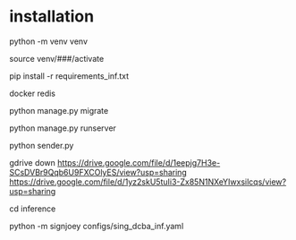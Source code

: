 # installation


python -m venv venv

source venv/###/activate

pip install -r requirements_inf.txt

docker redis

python manage.py migrate

python manage.py runserver

python sender.py

gdrive down
https://drive.google.com/file/d/1eepjg7H3e-SCsDVBr9Qqb6U9FXCOlyES/view?usp=sharing
https://drive.google.com/file/d/1yz2skU5tuIi3-Zx85N1NXeYIwxsilcqs/view?usp=sharing

cd inference

python -m signjoey configs/sing_dcba_inf.yaml
